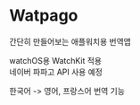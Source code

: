 # Watpago
간단히 만들어보는 애플워치용 번역앱  

watchOS용 WatchKit 적용  
네이버 파파고 API 사용 예정  

한국어 -> 영어, 프랑스어 번역 기능  
